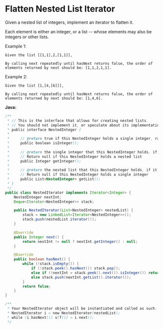 # Flatten Nested List Iterator

Given a nested list of integers, implement an iterator to flatten it.

Each element is either an integer, or a list -- whose elements may also be integers or other lists.

Example 1:

    Given the list [[1,1],2,[1,1]],

    By calling next repeatedly until hasNext returns false, the order of elements returned by next should be: [1,1,2,1,1].

Example 2:

    Given the list [1,[4,[6]]],

    By calling next repeatedly until hasNext returns false, the order of elements returned by next should be: [1,4,6].

**Java:**
```java
/**
 * // This is the interface that allows for creating nested lists.
 * // You should not implement it, or speculate about its implementation
 * public interface NestedInteger {
 *
 *     // @return true if this NestedInteger holds a single integer, rather than a nested list.
 *     public boolean isInteger();
 *
 *     // @return the single integer that this NestedInteger holds, if it holds a single integer
 *     // Return null if this NestedInteger holds a nested list
 *     public Integer getInteger();
 *
 *     // @return the nested list that this NestedInteger holds, if it holds a nested list
 *     // Return null if this NestedInteger holds a single integer
 *     public List<NestedInteger> getList();
 * }
 */
public class NestedIterator implements Iterator<Integer> {
    NestedInteger nextInt;
    Deque<Iterator<NestedInteger>> stack;

    public NestedIterator(List<NestedInteger> nestedList) {
        stack = new LinkedList<Iterator<NestedInteger>>();
        stack.push(nestedList.iterator());
    }

    @Override
    public Integer next() {
        return nextInt != null ? nextInt.getInteger() : null;
    }

    @Override
    public boolean hasNext() {
        while (!stack.isEmpty()) {
            if (!stack.peek().hasNext()) stack.pop();
            else if ((nextInt = stack.peek().next()).isInteger()) return true;
            else stack.push(nextInt.getList().iterator());
        }
        return false;
    }
}

/**
 * Your NestedIterator object will be instantiated and called as such:
 * NestedIterator i = new NestedIterator(nestedList);
 * while (i.hasNext()) v[f()] = i.next();
 */
```

